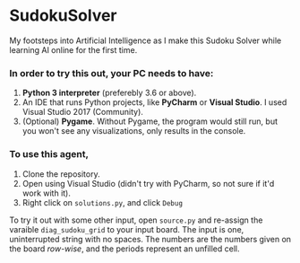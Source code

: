 # SudokuSolver

My footsteps into Artificial Intelligence as I make this Sudoku Solver while learning AI online for the first time.

### In order to try this out, your PC needs to have:

1. **Python 3 interpreter** (preferebly 3.6 or above).
2. An IDE that runs Python projects, like **PyCharm** or **Visual Studio**. I used Visual Studio 2017 (Community).
3. (Optional) **Pygame**. Without Pygame, the program would still run, but you won't see any visualizations, only results in the console.

### To use this agent,

1. Clone the repository.
2. Open using Visual Studio (didn't try with PyCharm, so not sure if it'd work with it).
3. Right click on `solutions.py`, and click `Debug`

To try it out with some other input, open `source.py` and re-assign the varaible `diag_sudoku_grid` to your input board. The input is one, uninterrupted string with no spaces. The numbers are the numbers given on the board *row-wise*, and the periods represent an unfilled cell.
